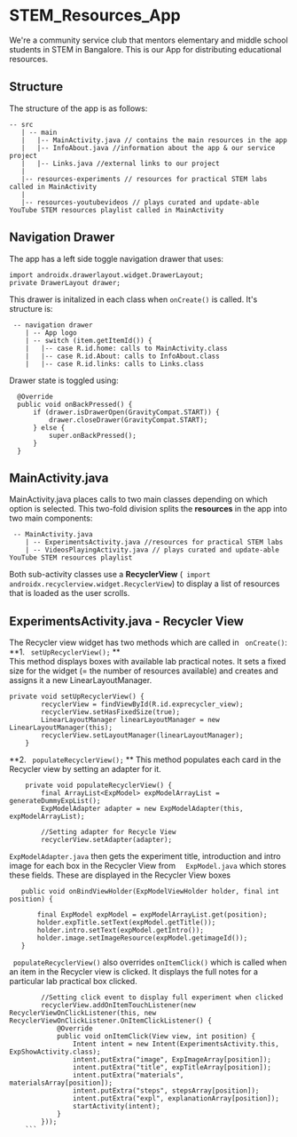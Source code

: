 # STEM_Resources_App
We're a community service club that mentors elementary and middle school students in STEM in Bangalore. This is our App for distributing educational resources.

## Structure
The structure of the app is as follows:
 ```
 -- src
    | -- main
    |   |-- MainActivity.java // contains the main resources in the app
    |   |-- InfoAbout.java //information about the app & our service project
    |   |-- Links.java //external links to our project
    |
    |-- resources-experiments // resources for practical STEM labs called in MainActivity
    |
    |-- resources-youtubevideos // plays curated and update-able YouTube STEM resources playlist called in MainActivity
 ```
## Navigation Drawer
The app has a left side toggle navigation drawer that uses:
```
import androidx.drawerlayout.widget.DrawerLayout;
private DrawerLayout drawer;
```

This drawer is initalized in each class when ```onCreate()``` is called. It's structure is:
```
 -- navigation drawer
    | -- App logo
    | -- switch (item.getItemId()) {
    |   |-- case R.id.home: calls to MainActivity.class
    |   |-- case R.id.About: calls to InfoAbout.class
    |   |-- case R.id.links: calls to Links.class
 ```  
 
 Drawer state is toggled using:
  ```
    @Override
    public void onBackPressed() {
        if (drawer.isDrawerOpen(GravityCompat.START)) {
            drawer.closeDrawer(GravityCompat.START);
        } else {
            super.onBackPressed();
        }
    }
 ```
## MainActivity.java
MainActivity.java places calls to two main classes depending on which option is selected. This two-fold division splits the **resources** in the app into two main components:  
```
 -- MainActivity.java
    | -- ExperimentsActivity.java //resources for practical STEM labs 
    | -- VideosPlayingActivity.java // plays curated and update-able YouTube STEM resources playlist
 ```  

Both sub-activity classes use a **RecyclerView** (``` import androidx.recyclerview.widget.RecyclerView```) to display a list of resources that is loaded as the user scrolls.  


## ExperimentsActivity.java - Recycler View
The Recycler view widget has two methods which are called in ``` onCreate()```:   
**1. ``` setUpRecyclerView();``` **  
This method displays boxes with available lab practical notes. It sets a fixed size for the widget (= the number of resources available) and creates and assigns it a new LinearLayoutManager.
``` 
private void setUpRecyclerView() {
        recyclerView = findViewById(R.id.exprecycler_view);
        recyclerView.setHasFixedSize(true);
        LinearLayoutManager linearLayoutManager = new LinearLayoutManager(this);
        recyclerView.setLayoutManager(linearLayoutManager);
    }
``` 

**2. ``` populateRecyclerView();``` ** 
This method populates each card in the Recycler view by setting an adapter for it. 
 
``` 
    private void populateRecyclerView() {
        final ArrayList<ExpModel> expModelArrayList = generateDummyExpList();
        ExpModelAdapter adapter = new ExpModelAdapter(this, expModelArrayList);

        //Setting adapter for Recycle View
        recyclerView.setAdapter(adapter);
```  

 ```ExpModelAdapter.java```   then gets the experiment title, introduction and intro image for each box in the Recycler View from ```  ExpModel.java```   which stores these fields. These are displayed in the Recycler View boxes  
   
 ```  
    public void onBindViewHolder(ExpModelViewHolder holder, final int position) {

        final ExpModel expModel = expModelArrayList.get(position);
        holder.expTitle.setText(expModel.getTitle());
        holder.intro.setText(expModel.getIntro());
        holder.image.setImageResource(expModel.getimageId());
    }
 ```   
  
``` populateRecyclerView()```  also overrides ```onItemClick()``` which is called when an item in the Recycler view is clicked. It displays the full notes for a particular lab practical box clicked.  
  
```
        //Setting click event to display full experiment when clicked
        recyclerView.addOnItemTouchListener(new RecyclerViewOnClickListener(this, new RecyclerViewOnClickListener.OnItemClickListener() {
            @Override
            public void onItemClick(View view, int position) {
                Intent intent = new Intent(ExperimentsActivity.this, ExpShowActivity.class);
                intent.putExtra("image", ExpImageArray[position]);
                intent.putExtra("title", expTitleArray[position]);
                intent.putExtra("materials", materialsArray[position]);
                intent.putExtra("steps", stepsArray[position]);
                intent.putExtra("expl", explanationArray[position]);
                startActivity(intent);
            }
        }));
    ``` 
